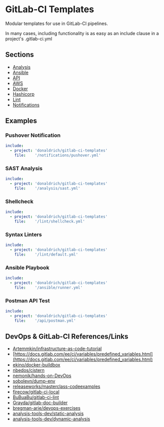 # GitLab-CI Templates

Modular templates for use in GitLab-CI pipelines.

In many cases, including functionality is as easy as an include clause in a project's .gitlab-ci.yml

## Sections

* [Analysis](analysis/README.md)
* [Ansible](ansible/README.md)
* [API](api/README.md)
* [AWS](aws/README.md)
* [Docker](docker)
* [Hashicorp](hashicorp/README.md)
* [Lint](lint/README.md)
* [Notifications](notifications)

## Examples

### Pushover Notification

```yaml
include:
  - project: 'donaldrich/gitlab-ci-templates'
    file:    '/notifications/pushover.yml'
```

### SAST Analysis

```yaml
include:
  - project: 'donaldrich/gitlab-ci-templates'
    file:    '/analysis/sast.yml'
```

### Shellcheck

```yaml
include:
  - project: 'donaldrich/gitlab-ci-templates'
    file:    '/lint/shellcheck.yml'
```

### Syntax Linters

```yaml
include:
  - project: 'donaldrich/gitlab-ci-templates'
    file:    '/lint/default.yml'
```

### Ansible Playbook

```yaml
include:
  - project: 'donaldrich/gitlab-ci-templates'
    file:    '/ansible/runner.yml'
```

### Postman API Test

```yaml
include:
  - project: 'donaldrich/gitlab-ci-templates'
    file:    '/api/postman.yml'
```

## DevOps & GitLab-CI References/Links

* [Artemmkin/infrastructure-as-code-tutorial](https://github.com/Artemmkin/infrastructure-as-code-tutorial)
* [https://docs.gitlab.com/ee/ci/variables/predefined_variables.html](https://docs.gitlab.com/ee/ci/variables/predefined_variables.html)
* [ekino/docker-buildbox](https://github.com/ekino/docker-buildbox)
* [nbedos/cistern](https://github.com/nbedos/cistern)
* [nemonik/hands-on-DevOps](https://github.com/nemonik/hands-on-DevOps)
* [sobolevn/dump-env](https://github.com/sobolevn/dump-env)
* [releaseworks/masterclass-codeexamples](https://github.com/releaseworks/masterclass-codeexamples)
* [firecow/gitlab-ci-local](https://github.com/firecow/gitlab-ci-local)
* [BuBuaBu/gitlab-ci-lint](https://github.com/BuBuaBu/gitlab-ci-lint)
* [Grayda/gitlab-doc-builder](https://github.com/Grayda/gitlab-doc-builder)
* [bregman-arie/devops-exercises](https://github.com/bregman-arie/devops-exercises)
* [analysis-tools-dev/static-analysis](https://github.com/analysis-tools-dev/static-analysis)
* [analysis-tools-dev/dynamic-analysis](https://github.com/analysis-tools-dev/dynamic-analysis)
